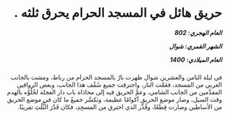 <h1 dir="rtl">حريق هائل في المسجد الحرام يحرق ثلثه .</h1>

<h5 dir="rtl">العام الهجري:  802

الشهر القمري: شوال

العام الميلادي: 1400</h5>

<p dir="rtl">في ليلة الثامن والعشرين شوال ظهرت نارٌ بالمسجد الحرام من رباط، ومشت بالجانب الغربي من المسجد، فعَمَّت النار، واحترقت جميع سُقُف هذا الجانب، وبعض الرواقين المقدَّمين من الجانب الشامي، وعمَّ الحريق فيه إلى محاذاة باب دار العجلة لخُلُوِّه بالهدم وقت السيل، وصار موضع الحريق أكوامًا عظيمة، وتكسَّر جميعُ ما كان في موضع الحريق من الأساطين وصارت قِطَعًا، وقُدِّر الذي احترق من المسجِدِ، فكان قَدْرَ الثُّلُثِ تقريبًا.</p></br>
